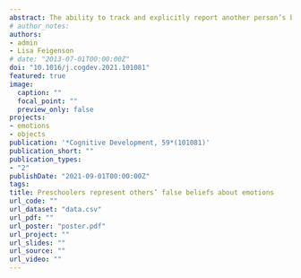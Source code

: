 ```yaml
---
abstract: The ability to track and explicitly report another person’s beliefs about the world, even when those beliefs conflict with reality, is a milestone that children typically attain between the ages of 3 and 5 years. The majority of work investigating the development of false belief representation has probed children’s ability to track beliefs about tangible entities, such as an object’s location. However, false beliefs are not content specific. They can be about anything that can be repre- sented, including entities that are not directly observable — like others’ emotions. Across two experiments (N = 160), we tested 3- to 5-year-old children’s ability to track a person’s false beliefs about an object’s location, versus about an agent’s emotional state. Our findings reveal parallel developmental progression across the two content types. Our findings suggest that over the preschool years, young children likely come to represent false beliefs about any content that they themselves can represent.
# author_notes:
authors:
- admin
- Lisa Feigenson
# date: "2013-07-01T00:00:00Z"
doi: "10.1016/j.cogdev.2021.101081"
featured: true
image:
  caption: ""
  focal_point: ""
  preview_only: false
projects:
- emotions
- objects
publication: '*Cognitive Development, 59*(101081)'
publication_short: ""
publication_types:
- "2"
publishDate: "2021-09-01T00:00:00Z"
tags: 
title: Preschoolers represent others’ false beliefs about emotions
url_code: ""
url_dataset: "data.csv"
url_pdf: ""
url_poster: "poster.pdf"
url_project: ""
url_slides: ""
url_source: ""
url_video: ""
---
```


